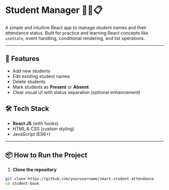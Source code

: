 # Student Manager 🧑‍🎓📋

A simple and intuitive React app to manage student names and their attendance status. Built for practice and learning React concepts like `useState`, event handling, conditional rendering, and list operations.

---

## 🚀 Features

- Add new students
- Edit existing student names
- Delete students
- Mark students as **Present** or **Absent**
- Clear visual UI with status separation (optional enhancement)


## 🛠️ Tech Stack

- **React JS** (with hooks)
- HTML & CSS (custom styling)
- JavaScript (ES6+)

---

## 📦 How to Run the Project

1. **Clone the repository**

```bash
git clone https://github.com/yourusername/smart-student-attendance
cd student-book

